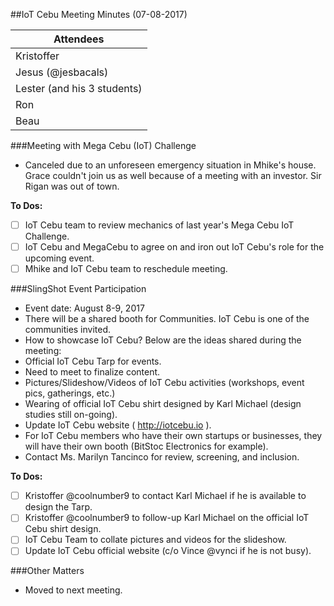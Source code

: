 ##IoT Cebu Meeting Minutes (07-08-2017)

| Attendees                   |
| --------------------------- |
| Kristoffer                  |
| Jesus (@jesbacals)          |
| Lester (and his 3 students) |
| Ron                         |
| Beau                        |

###Meeting with Mega Cebu (IoT) Challenge
- Canceled due to an unforeseen emergency situation in Mhike's house. Grace couldn't join us as well because of a meeting with an investor. Sir Rigan was out of town.

**To Dos:**
- [ ] IoT Cebu team to review mechanics of last year's Mega Cebu IoT Challenge.
- [ ] IoT Cebu and MegaCebu to agree on and iron out IoT Cebu's role for the upcoming event.
- [ ] Mhike and IoT Cebu team to reschedule meeting.

###SlingShot Event Participation
- Event date: August 8-9, 2017
- There will be a shared booth for Communities. IoT Cebu is one of the communities invited.
 - How to showcase IoT Cebu? Below are the ideas shared during the meeting:
  - Official IoT Cebu Tarp for events.
   - Need to meet to finalize content.
  - Pictures/Slideshow/Videos of IoT Cebu activities (workshops, event pics, gatherings, etc.)
  - Wearing of official IoT Cebu shirt designed by Karl Michael (design studies still on-going).
  - Update IoT Cebu website ( http://iotcebu.io ).
- For IoT Cebu members who have their own startups or businesses, they will have their own booth (BitStoc Electronics for example).
 - Contact Ms. Marilyn Tancinco for review, screening, and inclusion.

**To Dos:**
- [ ] Kristoffer @coolnumber9 to contact Karl Michael if he is available to design the Tarp.
- [ ] Kristoffer @coolnumber9 to follow-up Karl Michael on the official IoT Cebu shirt design.
- [ ] IoT Cebu Team to collate pictures and videos for the slideshow. 
- [ ] Update IoT Cebu official website (c/o Vince @vynci if he is not busy).

###Other Matters
- Moved to next meeting.
